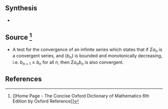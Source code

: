 ## Synthesis
- 
## Source [^1]
- A test for the convergence of an infinite series which states that if $\Sigma a_n$ is a convergent series, and $\{b_n\}$ is bounded and monotonically decreasing, i.e. $b_{n+1}\le b_n$ for all $n$, then $\Sigma a_nb_n$ is also convergent. 
## References

[^1]: [[Home Page - The Concise Oxford Dictionary of Mathematics 6th Edition by Oxford Reference]]